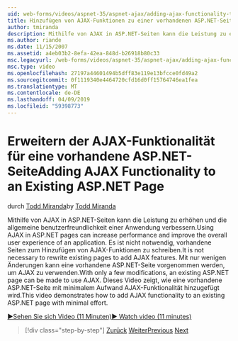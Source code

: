 ```yaml
---
uid: web-forms/videos/aspnet-35/aspnet-ajax/adding-ajax-functionality-to-an-existing-aspnet-page
title: Hinzufügen von AJAX-Funktionen zu einer vorhandenen ASP.NET-Seite | Microsoft-Dokumentation
author: tmiranda
description: Mithilfe von AJAX in ASP.NET-Seiten kann die Leistung zu erhöhen und die allgemeine benutzerfreundlichkeit einer Anwendung verbessern. Es ist nicht erforderlich, die vorhandene Seiten schreiben...
ms.author: riande
ms.date: 11/15/2007
ms.assetid: a4eb03b2-8efa-42ea-848d-b26918b80c33
msc.legacyurl: /web-forms/videos/aspnet-35/aspnet-ajax/adding-ajax-functionality-to-an-existing-aspnet-page
msc.type: video
ms.openlocfilehash: 27197a44601494b5dff83e119e13bfcce0fd49a2
ms.sourcegitcommit: 0f1119340e4464720cfd16d0ff15764746ea1fea
ms.translationtype: MT
ms.contentlocale: de-DE
ms.lasthandoff: 04/09/2019
ms.locfileid: "59398773"
---
```

# <a name="adding-ajax-functionality-to-an-existing-aspnet-page"></a><span data-ttu-id="c0d2f-104">Erweitern der AJAX-Funktionalität für eine vorhandene ASP.NET-Seite</span><span class="sxs-lookup"><span data-stu-id="c0d2f-104">Adding AJAX Functionality to an Existing ASP.NET Page</span></span>

<span data-ttu-id="c0d2f-105">durch [Todd Miranda](https://github.com/tmiranda)</span><span class="sxs-lookup"><span data-stu-id="c0d2f-105">by [Todd Miranda](https://github.com/tmiranda)</span></span>

<span data-ttu-id="c0d2f-106">Mithilfe von AJAX in ASP.NET-Seiten kann die Leistung zu erhöhen und die allgemeine benutzerfreundlichkeit einer Anwendung verbessern.</span><span class="sxs-lookup"><span data-stu-id="c0d2f-106">Using AJAX in ASP.NET pages can increase performance and improve the overall user experience of an application.</span></span> <span data-ttu-id="c0d2f-107">Es ist nicht notwendig, vorhandene Seiten zum Hinzufügen von AJAX-Funktionen zu schreiben.</span><span class="sxs-lookup"><span data-stu-id="c0d2f-107">It is not necessary to rewrite existing pages to add AJAX features.</span></span> <span data-ttu-id="c0d2f-108">Mit nur wenigen Änderungen kann eine vorhandene ASP.NET-Seite vorgenommen werden, um AJAX zu verwenden.</span><span class="sxs-lookup"><span data-stu-id="c0d2f-108">With only a few modifications, an existing ASP.NET page can be made to use AJAX.</span></span> <span data-ttu-id="c0d2f-109">Dieses Video zeigt, wie eine vorhandene ASP.NET-Seite mit minimalem Aufwand AJAX-Funktionalität hinzugefügt wird.</span><span class="sxs-lookup"><span data-stu-id="c0d2f-109">This video demonstrates how to add AJAX functionality to an existing ASP.NET page with minimal effort.</span></span>

[<span data-ttu-id="c0d2f-110">&#9654;Sehen Sie sich Video (11 Minuten)</span><span class="sxs-lookup"><span data-stu-id="c0d2f-110">&#9654; Watch video (11 minutes)</span></span>](https://channel9.msdn.com/Blogs/ASP-NET-Site-Videos/adding-ajax-functionality-to-an-existing-aspnet-page)

> [!div class="step-by-step"]
> <span data-ttu-id="c0d2f-111">[Zurück](aspnet-ajax-support-in-visual-studio-2008.md)
> [Weiter](creating-and-using-an-ajax-enabled-web-service-in-a-web-site.md)</span><span class="sxs-lookup"><span data-stu-id="c0d2f-111">[Previous](aspnet-ajax-support-in-visual-studio-2008.md)
[Next](creating-and-using-an-ajax-enabled-web-service-in-a-web-site.md)</span></span>
